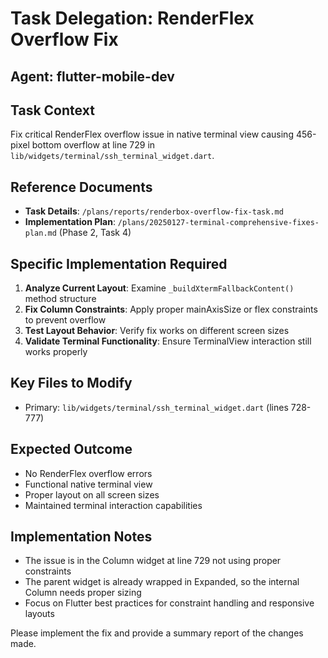 # Task Delegation: RenderFlex Overflow Fix

## Agent: flutter-mobile-dev

## Task Context
Fix critical RenderFlex overflow issue in native terminal view causing 456-pixel bottom overflow at line 729 in `lib/widgets/terminal/ssh_terminal_widget.dart`.

## Reference Documents
- **Task Details**: `/plans/reports/renderbox-overflow-fix-task.md`
- **Implementation Plan**: `/plans/20250127-terminal-comprehensive-fixes-plan.md` (Phase 2, Task 4)

## Specific Implementation Required
1. **Analyze Current Layout**: Examine `_buildXtermFallbackContent()` method structure
2. **Fix Column Constraints**: Apply proper mainAxisSize or flex constraints to prevent overflow
3. **Test Layout Behavior**: Verify fix works on different screen sizes
4. **Validate Terminal Functionality**: Ensure TerminalView interaction still works properly

## Key Files to Modify
- Primary: `lib/widgets/terminal/ssh_terminal_widget.dart` (lines 728-777)

## Expected Outcome
- No RenderFlex overflow errors
- Functional native terminal view
- Proper layout on all screen sizes
- Maintained terminal interaction capabilities

## Implementation Notes
- The issue is in the Column widget at line 729 not using proper constraints
- The parent widget is already wrapped in Expanded, so the internal Column needs proper sizing
- Focus on Flutter best practices for constraint handling and responsive layouts

Please implement the fix and provide a summary report of the changes made.